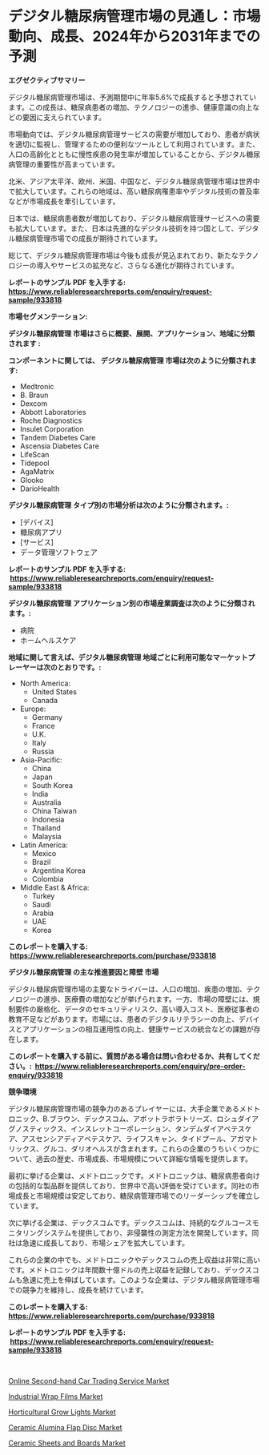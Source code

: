 <p><h1>デジタル糖尿病管理市場の見通し：市場動向、成長、2024年から2031年までの予測</h1></p><p><strong>エグゼクティブサマリー</strong></p>
<p><p>デジタル糖尿病管理市場は、予測期間中に年率5.6%で成長すると予想されています。この成長は、糖尿病患者の増加、テクノロジーの進歩、健康意識の向上などの要因に支えられています。</p><p>市場動向では、デジタル糖尿病管理サービスの需要が増加しており、患者が病状を適切に監視し、管理するための便利なツールとして利用されています。また、人口の高齢化とともに慢性疾患の発生率が増加していることから、デジタル糖尿病管理の重要性が高まっています。</p><p>北米、アジア太平洋、欧州、米国、中国など、デジタル糖尿病管理市場は世界中で拡大しています。これらの地域は、高い糖尿病罹患率やデジタル技術の普及率などが市場成長を牽引しています。</p><p>日本では、糖尿病患者数が増加しており、デジタル糖尿病管理サービスへの需要も拡大しています。また、日本は先進的なデジタル技術を持つ国として、デジタル糖尿病管理市場での成長が期待されています。</p><p>総じて、デジタル糖尿病管理市場は今後も成長が見込まれており、新たなテクノロジーの導入やサービスの拡充など、さらなる進化が期待されています。</p></p>
<p><strong>レポートのサンプル PDF を入手する: <a href="https://www.reliableresearchreports.com/enquiry/request-sample/933818">https://www.reliableresearchreports.com/enquiry/request-sample/933818</a></strong></p>
<p><strong>市場セグメンテーション:</strong></p>
<p><strong> デジタル糖尿病管理 市場はさらに概要、展開、アプリケーション、地域に分類されます :</strong></p>
<p><strong>コンポーネントに関しては、 デジタル糖尿病管理 市場は次のように分類されます: &nbsp;</strong></p>
<p><ul><li>Medtronic</li><li>B. Braun</li><li>Dexcom</li><li>Abbott Laboratories</li><li>Roche Diagnostics</li><li>Insulet Corporation</li><li>Tandem Diabetes Care</li><li>Ascensia Diabetes Care</li><li>LifeScan</li><li>Tidepool</li><li>AgaMatrix</li><li>Glooko</li><li>DarioHealth</li></ul></p>
<p><strong> デジタル糖尿病管理 タイプ別の市場分析は次のように分類されます。:</strong></p>
<p><ul><li>[デバイス]</li><li>糖尿病アプリ</li><li>[サービス]</li><li>データ管理ソフトウェア</li></ul></p>
<p><strong>レポートのサンプル PDF を入手する: &nbsp;<a href="https://www.reliableresearchreports.com/enquiry/request-sample/933818">https://www.reliableresearchreports.com/enquiry/request-sample/933818</a></strong></p>
<p><strong> デジタル糖尿病管理 アプリケーション別の市場産業調査は次のように分類されます。:</strong></p>
<p><ul><li>病院</li><li>ホームヘルスケア</li></ul></p>
<p><strong>地域に関して言えば、デジタル糖尿病管理 地域ごとに利用可能なマーケットプレーヤーは次のとおりです。:</strong></p>
<p><ul>
    <li>
        North America:
        <ul>
            <li>United States</li>
            <li>Canada</li>
        </ul>
    </li>
    <li>
        Europe:
        <ul>
            <li>Germany</li>
            <li>France</li>
            <li>U.K.</li>
            <li>Italy</li>
            <li>Russia</li>
        </ul>
    </li>
    <li>
        Asia-Pacific:
        <ul>
            <li>China</li>
            <li>Japan</li>
            <li>South Korea</li>
            <li>India</li>
            <li>Australia</li>
            <li>China Taiwan</li>
            <li>Indonesia</li>
            <li>Thailand</li>
            <li>Malaysia</li>
        </ul>
    </li>
    <li>
        Latin America:
        <ul>
            <li>Mexico</li>
            <li>Brazil</li>
            <li>Argentina Korea</li>
            <li>Colombia</li>
        </ul>
    </li>
    <li>
        Middle East & Africa:
        <ul>
            <li>Turkey</li>
            <li>Saudi</li>
            <li>Arabia</li>
            <li>UAE</li>
            <li>Korea</li>
        </ul>
    </li>
    </ul></p>
<p><strong>このレポートを購入する: &nbsp;<a href="https://www.reliableresearchreports.com/purchase/933818">https://www.reliableresearchreports.com/purchase/933818</a></strong></p>
<p><strong>デジタル糖尿病管理 の主な推進要因と障壁 市場</strong></p>
<p><p>デジタル糖尿病管理市場の主要なドライバーは、人口の増加、疾患の増加、テクノロジーの進歩、医療費の増加などが挙げられます。一方、市場の障壁には、規制要件の厳格化、データのセキュリティリスク、高い導入コスト、医療従事者の教育不足などがあります。市場には、患者のデジタルリテラシーの向上、デバイスとアプリケーションの相互運用性の向上、健康サービスの統合などの課題が存在します。</p></p>
<p><strong>このレポートを購入する前に、質問がある場合は問い合わせるか、共有してください。:&nbsp; <a href="https://www.reliableresearchreports.com/enquiry/pre-order-enquiry/933818">https://www.reliableresearchreports.com/enquiry/pre-order-enquiry/933818</a></strong></p>
<p><strong>競争環境</strong></p>
<p><p>デジタル糖尿病管理市場の競争力のあるプレイヤーには、大手企業であるメドトロニック、B.ブラウン、デックスコム、アボットラボラトリーズ、ロシュダイアグノスティックス、インスレットコーポレーション、タンデムダイアベテスケア、アスセンシアディアベテスケア、ライフスキャン、タイドプール、アガマトリックス、グルコ、ダリオヘルスが含まれます。これらの企業のうちいくつかについて、過去の歴史、市場成長、市場規模について詳細な情報を提供します。</p><p>最初に挙げる企業は、メドトロニックです。メドトロニックは、糖尿病患者向けの包括的な製品群を提供しており、世界中で高い評価を受けています。同社の市場成長と市場規模は安定しており、糖尿病管理市場でのリーダーシップを確立しています。</p><p>次に挙げる企業は、デックスコムです。デックスコムは、持続的なグルコースモニタリングシステムを提供しており、非侵襲性の測定方法を開発しています。同社は急速に成長しており、市場シェアを拡大しています。</p><p>これらの企業の中でも、メドトロニックやデックスコムの売上収益は非常に高いです。メドトロニックは年間数十億ドルの売上収益を記録しており、デックスコムも急速に売上を伸ばしています。このような企業は、デジタル糖尿病管理市場での競争力を維持し、成長を続けています。</p></p>
<p><strong>このレポートを購入する: &nbsp; <a href="https://www.reliableresearchreports.com/purchase/933818">https://www.reliableresearchreports.com/purchase/933818</a></strong></p>
<p><strong>レポートのサンプル PDF を入手する: &nbsp;<a href="https://www.reliableresearchreports.com/enquiry/request-sample/933818">https://www.reliableresearchreports.com/enquiry/request-sample/933818</a></strong><strong></strong></p>
<p>&nbsp;</p>
<p><p><a href="https://github.com/markusgodoy/Market-Research-Report-List-2/blob/main/online-second-hand-car-trading-service-market.md">Online Second-hand Car Trading Service Market</a></p><p><a href="https://github.com/luckyshygirl/Market-Research-Report-List-3/blob/main/industrial-wrap-films-market.md">Industrial Wrap Films Market</a></p><p><a href="https://view.publitas.com/reportprime-1/horticultural-grow-lights-market-size-market-share-and-global-market-analysis-report-2024-2031/">Horticultural Grow Lights Market</a></p><p><a href="https://silk-columnist-571.notion.site/Ceramic-Alumina-Flap-Disc-Market-Offer-Valuable-Insights-into-Market-Size-Market-Share-Market-Tren-8962308a6ce9462c86cbd80504d52de4">Ceramic Alumina Flap Disc Market</a></p><p><a href="https://cute-banjo-8ca.notion.site/Ceramic-Sheets-and-Boards-Market-Provides-Detailed-Segmentation-of-this-Market-based-on-Type-Applic-9e11385d96394a1495d23afbe41ada02">Ceramic Sheets and Boards Market</a></p></p>